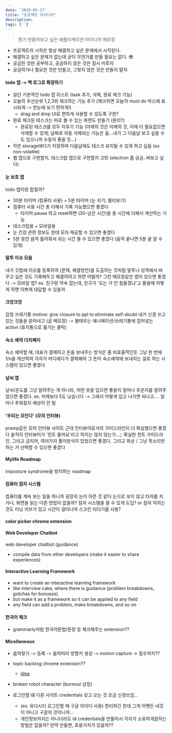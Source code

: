 ```yaml
---
date: '2019-05-17'
title: "프로젝트 아이디어"
description: 
tags: ['']
---
```

> 뭔가 만들어보고 싶은 애플리케이션 아이디어 메모장
- 프로젝트의 시작은 항상 해결하고 싶은 문제에서 시작된다.
- 해결하고 싶은 문제가 없는데 굳이 무언가를 만들 필요는 없다. :sunglasses:
- 궁금한 것만 공부하고, 궁금하지 않은 것은 잠시 미루자
- 궁금하거나 필요한 것만 만들고, 그렇지 않은 것은 만들지 말자

#### todo 앱 -> 백 로그로 확장하기
- 일단 기본적인 todo 앱 리스트 (task 추가, 삭제, 완료 체크 기능)
- 오늘의 우선순위 1,2,3위 체크하는 기능 추가 (체크하면 오늘의 must do 박스에 표시되게 -> 한눈에 보기 편하게!)
    - drag and drop UI로 편하게 사용할 수 있도록 구현?
- 완료 체크된 테스크는 따로 볼 수 있는 화면도 만들기 (분리?)
    - 완료된 테스크를 모두 지우기 기능 (어제의 것은 어제의 것, 이제 더 필요없으면 삭제할 수 있게; 날짜로 자동 삭제되는 기능은 음...내가 그 다음날 보고 싶을 수도 있으니까 수동이 좋을 듯...)
- 작은 storage에다가 저장하여 다음날에도 테스크 유지될 수 있게 하고 싶음 (so non-volatile)
- 웹 앱으로 구현할지, 데스크탑 앱으로 구현할지 고민 (electron 좀 궁금..써보고 싶다)

#### 눈 보호 앱
todo 앱이랑 합칠까?
- 30분 타이머 (컴퓨터 사용) + 5분 타이머 (눈 쉬기; 멀리보기)
- 컴퓨터 사용 시간 총 더해서 기록 가능했으면 좋겠다
    - 타이머 pause 하고 reset하면 (30-남은 시간)을 총 시간에 더해서 계산하는 기능
- 데스크탑용 + 모바일용
- 눈 건강 관련 정보도 한데 모아 제공할 수 있으면 좋겠다
- 5분 동안 음악 틀어줘서 쉬는 시간 줄 수 있으면 좋겠다 (음악 끝나면 5분 끝 알 수 있게)

#### 말투 이슈 모음
내가 깃헙에 이슈를 등록하여 (문제, 해결방안)을 도출하는 것처럼
말투나 성격에서 바꾸고 싶은 것도 기록해두고 해결하려고 하면 어떨까?
그런 메모장같은 앱이 있으면 좋겠다 -> 모바일 앱?
ex. 친구랑 약속 잡는데, 친구가 '오는 거 안 힘들겠냐'고 물을때 어떻게 하면 이쁘게 대답할 수 있을까

#### 크앙크앙
감정 쓰레기통
motive: give closure to ppl to eliminate self-doubt
내가 신경 쓰고 있는 것들을 쏟아내고 (글 메모장) -> 불태우는 애니메이션/쓰레기통에 집어넣는 action (휴지통으로 옮기는 클릭)

#### 숙소 예약 더치페이
숙소 예약할 때, 대표가 결제하고 돈을 보내주는 방식은 좀 비효율적인듯
그냥 한 번에 1/n을 계산하여 각자가 어디에다가 결제해야 그 돈이 숙소예약에 보내지는 걸로
하는 시스템이 있으면 좋겠다

#### 날씨 앱
날씨/온도를 그냥 알려주는 게 아니라, 어떤 옷을 입으면 좋을지
얼마나 추운지를 알려주었으면 좋겠다.
ex. 어제보다 5도 낮습니다 -> 그래서 어떻게 입고 나가면 되나고.... 얼마나 추워질지 예상이 안 됨

#### '우리는 모인다' (모의 인터뷰)
pramp같은 모의 인터뷰 사이트
근데 인터뷰어로서의 가이드라인이 더 확실했으면 좋겠다
솔직히 인터뷰어가 '힌트 줄까요'라고 하지는 않지 않는가...;;
확실한 힌트 가이드라인, 그리고 금지어, 여러가지 풀이방식이 있었으면 좋겠다.
그리고 화상 / 그냥 목소리만 하는 거 선택할 수 있으면 좋겠다

#### Mylife Roadmap
imposture syndrome을 방지하는 roadmap

#### 컴퓨터 점자 시스템
컴퓨터를 계속 보는 일을 하니까 굉장히 눈이 아픈 것 같다
눈으로 보지 않고 타자를 치거나, 화면을 읽는 다른 방법이 없을까?
점자 시스템을 쓸 수 있게 도입? or 점자 익히는 것도 러닝 커브가 있고 시간이 걸리니까 스크린 리더기를 사용?

#### color picker chrome extension

#### Web Developer Chatbot
web developer chatbot (guidance)
- compile data from other developers (make it easier to share experiences)

#### Interactive Learning Framework
- want to create an interactive learning framework
- like interview cake, where there is guidance (problem breakdowns, gotchas for bonuses)
- but make it as a framework so it can be applied to any field 
- any field can add a problem, make breakdowns, and so on 

#### 한국어 체크
- grammarly처럼 한국어문법/문장 등 체크해주는 extension??

#### Micellaneous
- 음악찾기 -> 등록 -> 음악따라 방향키 생성 -> motion capture -> 점수까지??

- topic backlog chrome extension?? 
    - [idea](https://medium.freecodecamp.org/how-to-prioritize-what-you-learn-by-creating-a-topic-backlog-30d6a2a2c798)

- broken robot character (burnout 상징)

- 로그인할 떄 다른 사이트 credentials 갖고 오는 것 조금 신경쓰임...
    - (ex. 유다시티 로그인할 때 구글 아이디 사용) 편리하긴 한데 그게 어쨋든 내것이 아니고 구글의 것이니까...
    - 개인정보까지는 아니더라도 id credentials을 만들어서 각자가 소유하게끔하는 방법은 없을까? 만약 만들면, 효용가치가 있을까??